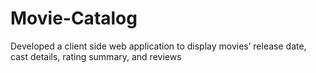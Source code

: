 # Movie-Catalog
Developed a client side web application to display movies’ release date, cast details, rating summary, and reviews 
